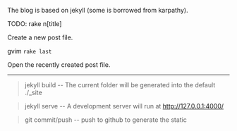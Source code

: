The blog is based on jekyll (some is borrowed from karpathy).

TODO:
rake n[title]

Create a new post file.

gvim `rake last`

Open the recently created post file.

-----------------------------------------------
>jekyll build  -- The current folder will be generated into the default ./_site

>jekyll serve  -- A development server will run at http://127.0.0.1:4000/

> git commit/push     -- push to github to generate the static
